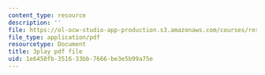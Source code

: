 ```yaml
---
content_type: resource
description: ''
file: https://ol-ocw-studio-app-production.s3.amazonaws.com/courses/res-6-012-introduction-to-probability-spring-2018/1e6450fb351633bb7666be3e5b99a75e_46Ym07yKf4A.pdf
file_type: application/pdf
resourcetype: Document
title: 3play pdf file
uid: 1e6450fb-3516-33bb-7666-be3e5b99a75e
---
```

